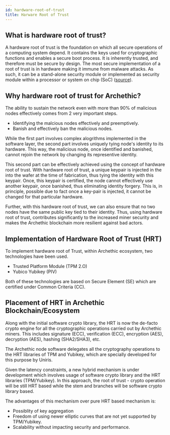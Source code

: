 ```yaml
---
id: hardware-root-of-trust
title: Harware Root of Trust
---
```


## What is hardware root of trust?

A hardware root of trust is the foundation on which all secure operations of a computing system depend. It contains the keys used for cryptographic functions and enables a secure boot process. It is inherently trusted, and therefore must be secure by design. The most secure implementation of a root of trust is in hardware making it immune from malware attacks. As such, it can be a stand-alone security module or implemented as security module within a processor or system on chip (SoC) ([source](https://www.rambus.com/blogs/hardware-root-of-trust/#:~:text=for%20my%20application%3F-,What%20is%20hardware%20root%20of%20trust%3F,must%20be%20secure%20by%20design.)).


## Why hardware root of trust for Archethic?
The ability to sustain the network even with more than 90% of malicious nodes effectively comes from 2 very important steps.

- Identifying the malcious nodes effectively and preemptively.
- Banish and effectively ban the malicious nodes.

While the first part involves complex alogrithms implemented in the software layer, the second part involves uniquely tying node's identity to its hardware. This way, the malicious node, once identified and banished, cannot rejoin the network by changing its representive identity.

This second part can be effectively achieved using the concept of hardware root of trust. With hardware root of trust, a unique keypair is injected in the into the wafer at the time of fabrication, thus tying the identity with this keypair. Once, this keypair is certified, the node cannot effectively use another keypair, once banished, thus eliminating identity forgery. This is, in principle, possible due to fact once a key-pair is injected, it cannot be changed for that particular hardware.

Further, with this hardware root of trust, we can also ensure that no two nodes have the same public key tied to their identity. Thus, using hardware root of trust, contributes significantly to the increased miner security and makes the Archethic blockchain more resilient against bad actors.

## Implementation of Hardware Root of Trust (HRT)
To implement hardware root of Trust, within Archethic ecosystem, two technologies have been used.

- Trusted Platform Module (TPM 2.O)
- Yubico Yubikey (PIV)

Both of these technologies are based on Secure Element (SE) which are certified under Common Criteria (CC).

## Placement of HRT in Archethic Blockchain/Ecosystem

Along with the initial software crypto library, the HRT is now the de-facto crypto engine for all the cryptographic operations carried out by Archethic miners. This includes signature (ECC), verification (ECC), encryption (AES), decryption (AES), hashing (SHA2/SHA3), etc.

The Archethic node software delegates all the cryptography operations to the HRT libraries of TPM and Yubikey, which are specially developed for this purpose by Uniris.

Given the latency constraints, a new hybrid mechanism is under development which involves usage of software crypto library and the HRT libraries (TPM/Yubikey). In this approach, the root of trust - crypto operation will be still HRT based while the stem and branches will be software crypto library based.

The advantages of this mechanism over pure HRT based mechanism is:
- Possiblity of key aggregation
- Freedom of using newer elliptic curves that are not yet supported by TPM/Yubikey.
- Scalability without impacting security and performance.
